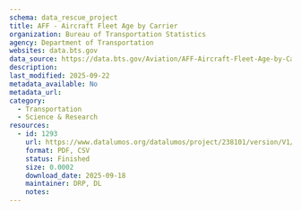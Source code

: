 ```yaml
---
schema: data_rescue_project 
title: AFF - Aircraft Fleet Age by Carrier
organization: Bureau of Transportation Statistics
agency: Department of Transportation
websites: data.bts.gov
data_source: https://data.bts.gov/Aviation/AFF-Aircraft-Fleet-Age-by-Carrier/hinw-eisy/about_data
description: 
last_modified: 2025-09-22
metadata_available: No
metadata_url: 
category:
  - Transportation 
  - Science & Research 
resources:
  - id: 1293
    url: https://www.datalumos.org/datalumos/project/238101/version/V1/view
    format: PDF, CSV
    status: Finished
    size: 0.0002
    download_date: 2025-09-18
    maintainer: DRP, DL
    notes: 
---
```

